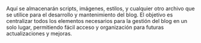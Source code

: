 Aquí se almacenarán scripts, imágenes, estilos, y cualquier otro archivo que se utilice para el desarrollo y mantenimiento del blog.   El objetivo es centralizar todos los elementos necesarios para la gestión del blog en un solo lugar, permitiendo fácil acceso y organización para futuras actualizaciones y mejoras.
